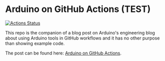 # Arduino on GitHub Actions (TEST)

[![Actions Status](https://github.com/arduino/arduino-cli-example/workflows/test/badge.svg)](https://github.com/arduino/arduino-cli-example/actions)

This repo is the companion of a blog post on Arduino's engineering blog about
using Arduino tools in GitHub workflows and it has no other purpose than
showing example code.

The post can be found here: [Arduino on GitHub Actions](https://blog.arduino.cc/2019/11/14/arduino-on-github-actions/).
